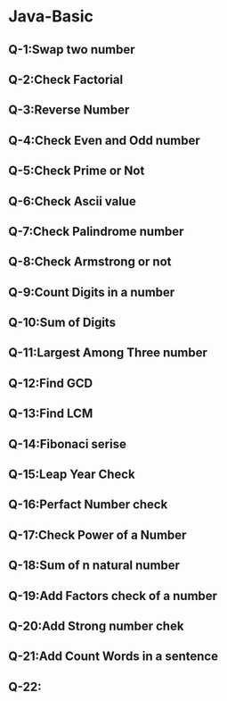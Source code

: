 # Java-Basic


## Q-1:Swap two number
## Q-2:Check Factorial
## Q-3:Reverse Number
## Q-4:Check Even and Odd number
## Q-5:Check Prime or Not
## Q-6:Check Ascii value 
## Q-7:Check Palindrome number 
## Q-8:Check Armstrong or not 
## Q-9:Count Digits in a number
## Q-10:Sum of Digits
## Q-11:Largest Among Three number
## Q-12:Find GCD 
## Q-13:Find LCM
## Q-14:Fibonaci serise 
## Q-15:Leap Year Check
## Q-16:Perfact Number check
## Q-17:Check Power of a Number
## Q-18:Sum of n natural number
## Q-19:Add Factors check of a number 
## Q-20:Add Strong number chek
## Q-21:Add Count Words in a sentence
## Q-22:
